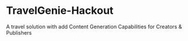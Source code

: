 # TravelGenie-Hackout
A travel solution with add Content Generation Capabilities for Creators &amp; Publishers
